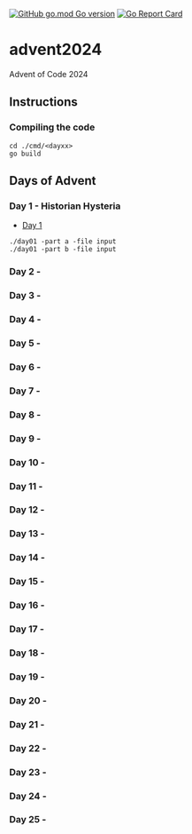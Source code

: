 [![GitHub go.mod Go version](https://img.shields.io/github/go-mod/go-version/notthehoople/AdventofCode/?color=blueviolet)](https://golang.org/doc/go1.17) [![Go Report Card](https://goreportcard.com/badge/github.com/notthehoople/AdventofCode/advent2024)](https://goreportcard.com/report/github.com/notthehoople/AdventofCode/advent2024)

# advent2024
Advent of Code 2024

## Instructions

### Compiling the code

```
cd ./cmd/<dayxx>
go build
```

## Days of Advent

### Day 1 - Historian Hysteria

+ [Day 1](cmd/day01/day01.go)

```
./day01 -part a -file input
./day01 -part b -file input
```

### Day 2 -
### Day 3 -
### Day 4 - 
### Day 5 - 
### Day 6 -
### Day 7 -
### Day 8 - 
### Day 9 -
### Day 10 -
### Day 11 -
### Day 12 -
### Day 13 -
### Day 14 -
### Day 15 -
### Day 16 -
### Day 17 -
### Day 18 -
### Day 19 -
### Day 20 -
### Day 21 -
### Day 22 - 
### Day 23 - 
### Day 24 - 
### Day 25 -
